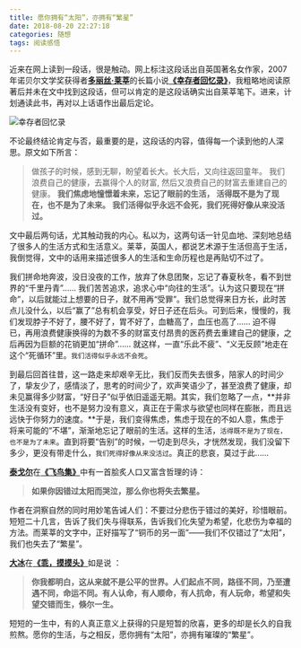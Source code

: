 ```yaml
---
title: 愿你拥有“太阳”，亦拥有“繁星”
date: 2018-08-20 22:27:18
categories: 随想
tags: 阅读感悟
---
```


近来在网上读到一段话，很是触动。网上标注这段话出自英国著名女作家，2007年诺贝尔文学奖获得者[**多丽丝·莱莘**](https://baike.baidu.com/item/%E5%A4%9A%E4%B8%BD%E4%B8%9D%C2%B7%E8%8E%B1%E8%BE%9B/8307879?fromtitle=%E8%8E%B1%E8%BE%9B&fromid=13350458&fr=aladdin)的长篇小说[**《幸存者回忆录》**](https://baike.baidu.com/item/%E5%B9%B8%E5%AD%98%E8%80%85%E5%9B%9E%E5%BF%86%E5%BD%95)，我粗略地阅读原著后并未在文中找到这段话，但可以肯定的是这段话确实出自莱莘笔下。进来，计划通读此书，再对以上话语作出最后定论。

![幸存者回忆录][1]

不论最终结论肯定与否，最重要的是，这段话的内容，值得每一个读到他的人深思。原文如下所言：

<!--more-->

>做孩子的时候，感到无聊，盼望着长大。长大后，又向往返回童年。 
>我们浪费自己的健康，去赢得个人的财富,
>然后又浪费自己的财富去重建自己的健康。
>**我们焦虑地憧憬着未来，忘记了眼前的生活，**
>**活得既不是为了现在，也不是为了未来。**
>**我们活得似乎永远不会死，我们死得好像从来没活过。**

文中最后两句话，尤其触动我的内心。私以为，这两句话一针见血地、深刻地总结了很多人的生活方式和生活意义。莱莘，英国人，都说艺术源于生活但高于生活，我倒觉得，文中的话用来描述很多人的生活和生命历程也是再贴切不过了。

我们拼命地奔波，没日没夜的工作，放弃了休息团聚，忘记了春夏秋冬，看不到世界的“千里丹青”...... 我们苦苦追求，追求心中“向往的生活”。认为这只要现在“拼命”，以后就能过上想要的日子，就不用再“受罪”。我们总觉得来日方长，此时苦点儿没什么，以后“赢了”总有机会享受，好日子还在后头。可到后来，慢慢的，我们发现脖子不好了，腰不好了，胃不好了，血糖高了，血压也高了...... 迫不得已，再用浪费健康换得的为数不多的财富支付昂贵的医药费去重建自己的健康，之后再因为巨额的花销更加“拼命”...... 就这样，一直“乐此不疲”、“义无反顾”地走在这个“死循环”里。`我们活得似乎永远不会死`。

到最后回首往昔，这一路走来却艰辛无比，我们反而失去很多，陪家人的时间少了，挚友少了，感情淡了，思考的时间少了，欢声笑语少了，甚至浪费了健康，却未见赢得多少财富，“好日子”似乎依旧遥遥无期。其实，我们忽略了一点，**并非生活没有变好，也不是努力没有意义，真正在于需求与欲望也同样在膨胀，而且远远快于你努力的速度。**于是，我们变得焦虑，焦虑于现在的不如人意，焦虑于将来可能的“不堪”，渐渐地忘记了眼前的生活。这样的生活，`活得既不是为了现在，也不是为了未来`。直到将要“告别”的时候，一切走到尽头，才恍然发现，我们没留下多少，更没有带走什么，`我们死得好像从来没活过`。真正的悲哀，莫过于此......

[**泰戈尔**](https://baike.baidu.com/item/%E6%8B%89%E5%AE%BE%E5%BE%B7%E6%8B%89%E7%BA%B3%E7%89%B9%C2%B7%E6%B3%B0%E6%88%88%E5%B0%94/490458?fromtitle=%E6%B3%B0%E6%88%88%E5%B0%94&fromid=189375&fr=aladdin)在[**《飞鸟集》**](https://baike.baidu.com/item/%E9%A3%9E%E9%B8%9F%E9%9B%86/732033?fr=aladdin)中有一首脍炙人口又富含哲理的诗：

>**如果你因错过太阳而哭泣，那么你也将失去繁星。**

作者在洞察自然的同时用妙笔告诫人们：不要过分悲伤于错过的美好，珍惜眼前。短短二十几言，告诉了我们失与得联系，告诉我们化失望为希望，化悲伤为幸福的方法。而莱莘的文字中，正好描写了“铜币的另一面”——我们不仅错过了“太阳”，我们也失去了“繁星”。

[**大冰**](https://baike.baidu.com/item/%E5%A4%A7%E5%86%B0/349069?fr=aladdin)在[**《乖，摸摸头》**](https://baike.baidu.com/item/%E4%B9%96%EF%BC%8C%E6%91%B8%E6%91%B8%E5%A4%B4/15817286)如是说 ：

>**你我都明白，这从来就不是公平的世界。人们起点不同，路径不同，乃至遭遇不同，命运不同。有人认命，有人顺命，有人抗命，有人玩命，希望和失望交错而生，倏尔一生。**

短短的一生中，有的人真正意义上获得的只是短暂的欣喜，更多的却是长久的自我煎熬。愿你的生活，与之相反，愿你拥有“太阳”，亦拥有璀璨的“繁星”。


[1]: /medias/article/random-thoughts/The-Mcmoirs-of-a-Survivor.jpg